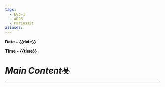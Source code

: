 ```yaml
---
tags:
  - Evo-1
  - ADCS
  - Parikshit
aliases:
---
```

__Date - {{date}}__

__Time - {{time}}__


# *Main Content*☣
---
